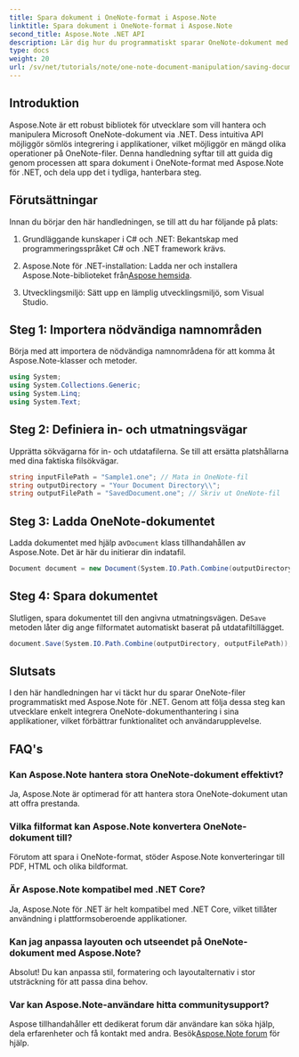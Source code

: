 ```yaml
---
title: Spara dokument i OneNote-format i Aspose.Note
linktitle: Spara dokument i OneNote-format i Aspose.Note
second_title: Aspose.Note .NET API
description: Lär dig hur du programmatiskt sparar OneNote-dokument med Aspose.Note för .NET i denna omfattande handledning. Upptäck en steg-för-steg-guide som leder dig genom hela processen – från att ladda befintliga OneNote-filer till att spara dem i önskat format.
type: docs
weight: 20
url: /sv/net/tutorials/note/one-note-document-manipulation/saving-document-to-one-note-format/
---
```

## Introduktion

Aspose.Note är ett robust bibliotek för utvecklare som vill hantera och manipulera Microsoft OneNote-dokument via .NET. Dess intuitiva API möjliggör sömlös integrering i applikationer, vilket möjliggör en mängd olika operationer på OneNote-filer. Denna handledning syftar till att guida dig genom processen att spara dokument i OneNote-format med Aspose.Note för .NET, och dela upp det i tydliga, hanterbara steg.

## Förutsättningar

Innan du börjar den här handledningen, se till att du har följande på plats:

1. Grundläggande kunskaper i C# och .NET: Bekantskap med programmeringsspråket C# och .NET framework krävs.
   
2.  Aspose.Note för .NET-installation: Ladda ner och installera Aspose.Note-biblioteket från[Aspose hemsida](https://releases.aspose.com/note/net/).

3. Utvecklingsmiljö: Sätt upp en lämplig utvecklingsmiljö, som Visual Studio.

## Steg 1: Importera nödvändiga namnområden

Börja med att importera de nödvändiga namnområdena för att komma åt Aspose.Note-klasser och metoder.

```csharp
using System;
using System.Collections.Generic;
using System.Linq;
using System.Text;
```

## Steg 2: Definiera in- och utmatningsvägar

Upprätta sökvägarna för in- och utdatafilerna. Se till att ersätta platshållarna med dina faktiska filsökvägar.

```csharp
string inputFilePath = "Sample1.one"; // Mata in OneNote-fil
string outputDirectory = "Your Document Directory\\";
string outputFilePath = "SavedDocument.one"; // Skriv ut OneNote-fil
```

## Steg 3: Ladda OneNote-dokumentet

 Ladda dokumentet med hjälp av`Document` klass tillhandahållen av Aspose.Note. Det är här du initierar din indatafil.

```csharp
Document document = new Document(System.IO.Path.Combine(outputDirectory, inputFilePath));
```

## Steg 4: Spara dokumentet

 Slutligen, spara dokumentet till den angivna utmatningsvägen. De`Save` metoden låter dig ange filformatet automatiskt baserat på utdatafiltillägget.

```csharp
document.Save(System.IO.Path.Combine(outputDirectory, outputFilePath));
```

## Slutsats

I den här handledningen har vi täckt hur du sparar OneNote-filer programmatiskt med Aspose.Note för .NET. Genom att följa dessa steg kan utvecklare enkelt integrera OneNote-dokumenthantering i sina applikationer, vilket förbättrar funktionalitet och användarupplevelse.

## FAQ's

### Kan Aspose.Note hantera stora OneNote-dokument effektivt?

Ja, Aspose.Note är optimerad för att hantera stora OneNote-dokument utan att offra prestanda.

### Vilka filformat kan Aspose.Note konvertera OneNote-dokument till?

Förutom att spara i OneNote-format, stöder Aspose.Note konverteringar till PDF, HTML och olika bildformat.

### Är Aspose.Note kompatibel med .NET Core?

Ja, Aspose.Note för .NET är helt kompatibel med .NET Core, vilket tillåter användning i plattformsoberoende applikationer.

### Kan jag anpassa layouten och utseendet på OneNote-dokument med Aspose.Note?

Absolut! Du kan anpassa stil, formatering och layoutalternativ i stor utsträckning för att passa dina behov.

### Var kan Aspose.Note-användare hitta communitysupport?

 Aspose tillhandahåller ett dedikerat forum där användare kan söka hjälp, dela erfarenheter och få kontakt med andra. Besök[Aspose.Note forum](https://forum.aspose.com/c/note/28) för hjälp.